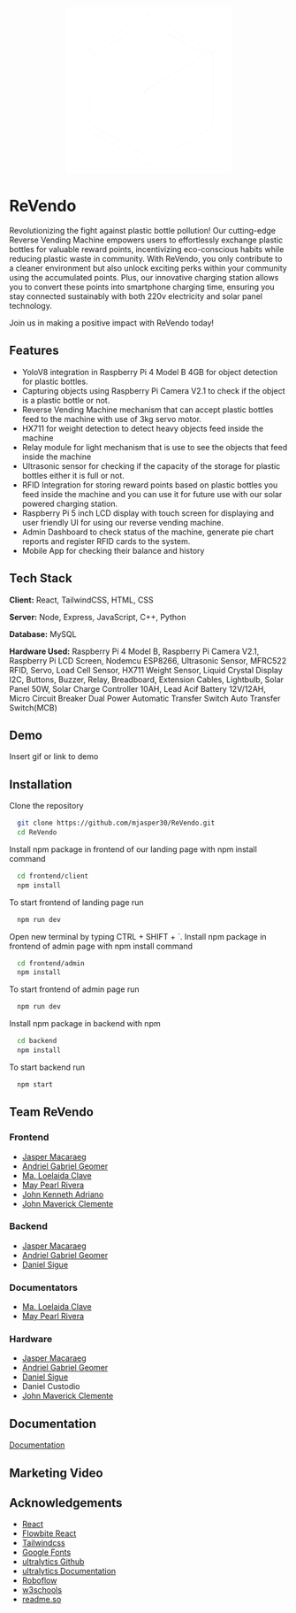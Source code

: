 ﻿<div align="center">
  <img height="300" src="https://github.com/mjasper30/ReVendo/blob/main/frontend/admin/src/assets/Revendo-icon.png?raw=true"  />
</div>

# ReVendo

Revolutionizing the fight against plastic bottle pollution! Our cutting-edge Reverse Vending Machine empowers users to effortlessly exchange plastic bottles for valuable reward points, incentivizing eco-conscious habits while reducing plastic waste in community. With ReVendo, you only contribute to a cleaner environment but also unlock exciting perks within your community using the accumulated points. Plus, our innovative charging station allows you to convert these points into smartphone charging time, ensuring you stay connected sustainably with both 220v electricity and solar panel technology. 

Join us in making a positive impact with ReVendo today!

## Features

- YoloV8 integration in Raspberry Pi 4 Model B 4GB for object detection for plastic bottles.
- Capturing objects using Raspberry Pi Camera V2.1 to check if the object is a plastic bottle or not.
- Reverse Vending Machine mechanism that can accept plastic bottles feed to the machine with use of 3kg servo motor.
- HX711 for weight detection to detect heavy objects feed inside the machine
- Relay module for light mechanism that is use to see the objects that feed inside the machine
- Ultrasonic sensor for checking if the capacity of the storage for plastic bottles either it is full or not.
- RFID Integration for storing reward points based on plastic bottles you feed inside the machine and you can use it for future use with our solar powered charging station.
- Raspberry Pi 5 inch LCD display with touch screen for displaying and user friendly UI for using our reverse vending machine.
- Admin Dashboard to check status of the machine, generate pie chart reports and register RFID cards to the system.
- Mobile App for checking their balance and history

## Tech Stack

**Client:** React, TailwindCSS, HTML, CSS

**Server:** Node, Express, JavaScript, C++, Python

**Database:** MySQL

**Hardware Used:** Raspberry Pi 4 Model B, Raspberry Pi Camera V2.1, Raspberry Pi LCD Screen, Nodemcu ESP8266, Ultrasonic Sensor, MFRC522 RFID, Servo, Load Cell Sensor, HX711 Weight Sensor, Liquid Crystal Display I2C, Buttons, Buzzer, Relay, Breadboard, Extension Cables, Lightbulb, Solar Panel 50W, Solar Charge Controller 10AH, Lead Acif Battery 12V/12AH, Micro Circuit Breaker Dual Power Automatic Transfer Switch Auto Transfer Switch(MCB)

## Demo

Insert gif or link to demo

## Installation

Clone the repository

```bash
  git clone https://github.com/mjasper30/ReVendo.git
  cd ReVendo
```

Install npm package in frontend of our landing page with npm install command

```bash
  cd frontend/client
  npm install
```

To start frontend of landing page run

```bash
  npm run dev
```

Open new terminal by typing CTRL + SHIFT + `. Install npm package in frontend of admin page with npm install command

```bash
  cd frontend/admin
  npm install
```

To start frontend of admin page run

```bash
  npm run dev
```

Install npm package in backend with npm

```bash
  cd backend
  npm install
```

To start backend run

```bash
  npm start
```

## Team ReVendo

### Frontend

- [Jasper Macaraeg](https://github.com/mjasper30)
- [Andriel Gabriel Geomer](https://github.com/J-i-w-o-o)
- [Ma. Loelaida Clave](https://github.com/leee01)
- [May Pearl Rivera](https://github.com/Nepheleee)
- [John Kenneth Adriano](https://github.com/jkamogus)
- [John Maverick Clemente](https://github.com/MaestroMavs)

### Backend

- [Jasper Macaraeg](https://github.com/mjasper30)
- [Andriel Gabriel Geomer](https://github.com/J-i-w-o-o)
- [Daniel Sigue](https://github.com/dnlsigue)

### Documentators

- [Ma. Loelaida Clave](https://github.com/leee01)
- [May Pearl Rivera](https://github.com/Nepheleee)

### Hardware

- [Jasper Macaraeg](https://github.com/mjasper30)
- [Andriel Gabriel Geomer](https://github.com/J-i-w-o-o)
- [Daniel Sigue](https://github.com/dnlsigue)
- Daniel Custodio
- [John Maverick Clemente](https://github.com/MaestroMavs)

## Documentation

[Documentation](https://linktodocumentation)

## Marketing Video

## Acknowledgements

- [React](https://react.dev/)
- [Flowbite React](https://www.flowbite-react.com/)
- [Tailwindcss](https://tailwindcss.com/)
- [Google Fonts](https://fonts.google.com/)
- [ultralytics Github](https://github.com/ultralytics/ultralytics)
- [ultralytics Documentation](https://docs.ultralytics.com/)
- [Roboflow](https://roboflow.com/)
- [w3schools](https://www.w3schools.com/)
- [readme.so](https://readme.so/)
